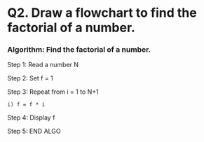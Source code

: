 # Q2. Draw a flowchart to find the factorial of a number.

### Algorithm: Find the factorial of a number.

Step 1: Read a number N

Step 2: Set f = 1

Step 3: Repeat from i = 1 to N+1

    i) f = f * i
    
Step 4: Display f

Step 5: END ALGO